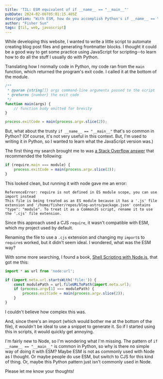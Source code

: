 ```yaml
---
title: 'TIL: ESM equivalent of if __name__ == "__main__"'
pubDate: 2024-02-06T05:01:15.485Z
description: "With ESM, how do you accomplish Python's if __name__ == \"__main__\"?"
author: "Fisher Sun"
tags: [til, web, javascript]
---
```

While developing this website, I wanted to write a little script to automate creating blog post files and generating frontmatter blocks.
I thought it could be a good way to get some practice using JavaScript for scripting--to learn how to do all the stuff I usually do with Python.

Translating how I normally code in Python, my code ran from the `main` function, which returned the program's exit code.
I called it at the bottom of the module.
```js
/**
 * @param {string[]} args command-line arguments passed to the script
 * @returns {number} the exit code
 */
function main(args) {
    // function body omitted for brevity
}

process.exitCode = main(process.argv.slice(2));
```

But, what about the trusty `if __name__ == "__main__"` that's so common in Python?
(Of course, it's not very useful in this context. But, I'm used to writing it in Python, so I wanted to learn what the JavaScript version was.)

The first thing my search brought me to was [a Stack Overflow answer](https://stackoverflow.com/a/6090287/14106506) that recommended the following:
```js
if (require.main === module) {
    process.exitCode = main(process.argv.slice(2));
}
```

This looked clean, but running it with node gave me an error:
```
ReferenceError: require is not defined in ES module scope, you can use import instead
This file is being treated as an ES module because it has a '.js' file extension and '/home/fisher/repos/blog-astro/package.json' contains "type": "module". To treat it as a CommonJS script, rename it to use the '.cjs' file extension.
```

Since this approach used a CJS `require`, it wasn't compatible with ESM, which my project used by default.

Renaming the file to use a `.cjs` extension and changing my `import`s to `require`s worked, but it didn't seem ideal.
I wondered, what was the ESM way?

With some more searching, I found a book, [Shell Scripting with Node.js](https://exploringjs.com/nodejs-shell-scripting/ch_nodejs-path.html#detecting-if-module-is-main), that got me this:
```js
import * as url from 'node:url';

if (import.meta.url.startsWith('file:')) {
    const modulePath = url.fileURLToPath(import.meta.url);
    if (process.argv[1] === modulePath) {
        process.exitCode = main(process.argv.slice(2));
    }
}
```

I couldn't believe how complex this was.

And, since there's an import (which would bother me at the bottom of the file),
it wouldn't be ideal to use a snippet to generate it.
So if I started using this in scripts, it would quickly get annoying.

I'm fairly new to Node, so I'm wondering what I'm missing.
The pattern of `if __name__ == "__main__"` is common in Python, so why is there no simple way of doing it with ESM?
Maybe ESM is not as commonly used with Node as I thought.
Or maybe people do use ESM, but switch to CJS for this kind of thing.
Or, maybe this Python pattern just isn't commonly used in Node.

Please let me know your thoughts!
